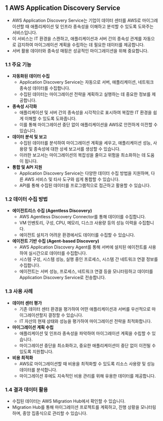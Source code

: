 ## 1 AWS Application Discovery Service

- AWS Application Discovery Service는 기업이 데이터 센터를 AWS로 마이그레이션할 때 애플리케이션 및 인프라 종속성을 이해하고 분석할 수 있도록 도와주는 서비스입니다.
- 이 서비스는 IT 환경을 스캔하고, 애플리케이션과 서버 간의 종속성 관계를 자동으로 감지하여 마이그레이션 계획을 수립하는 데 필요한 데이터를 제공합니다.
- 서버 활용 데이터와 종속성 매핑은 성공적인 마이그레이션을 위해 중요합니다.



### 1.1 주요 기능

- **자동화된 데이터 수집**
    - Application Discovery Service는 자동으로 서버, 애플리케이션, 네트워크 종속성 데이터를 수집합니다.
    - 수집된 데이터는 마이그레이션 전략을 계획하고 실행하는 데 중요한 정보를 제공합니다.
- **종속성 시각화**
    - 애플리케이션 및 서버 간의 종속성을 시각적으로 표시하여 복잡한 IT 환경을 쉽게 이해할 수 있도록 도와줍니다.
    - 이를 통해 마이그레이션 중단 없이 애플리케이션을 AWS로 안전하게 이전할 수 있습니다.
- **데이터 분석 및 보고**
    - 수집된 데이터를 분석하여 마이그레이션 계획을 세우고, 애플리케이션 성능, 사용량 및 종속성에 대한 상세 보고서를 생성할 수 있습니다.
    - 이러한 보고서는 마이그레이션의 복잡성을 줄이고 위험을 최소화하는 데 도움이 됩니다.
- **통합 및 API 지원**
    - Application Discovery Service는 다양한 데이터 수집 방법을 지원하며, 다른 AWS 서비스 및 타사 도구와 쉽게 통합할 수 있습니다.
    - API를 통해 수집된 데이터를 프로그램적으로 접근하고 활용할 수 있습니다.



### 1.2 데이터 수집 방법

- **에이전트리스 수집 (Agentless Discovery)**
    - AWS Agentless Discovery Connector를 통해 데이터를 수집합니다.
    - VM 인벤토리, 구성, CPU, 메모리, 디스크 사용량 등의 성능 이력을 수집합니다.
    - 에이전트 설치가 어려운 환경에서도 데이터를 수집할 수 있습니다.
- **에이전트 기반 수집 (Agent-based Discovery)**
    - AWS Application Discovery Agent를 통해 서버에 설치된 에이전트를 사용하여 실시간으로 데이터를 수집합니다.
    - 시스템 구성, 시스템 성능, 실행 중인 프로세스, 시스템 간 네트워크 연결 정보를 수집합니다.
    - 에이전트는 서버 성능, 프로세스, 네트워크 연결 등을 모니터링하고 데이터를 Application Discovery Service로 전송합니다.



### 1.3 사용 사례

- **데이터 센터 평가**
    - 기존 데이터 센터 환경을 평가하여 어떤 애플리케이션과 서버를 우선적으로 마이그레이션할지 결정할 수 있습니다.
    - IT 자산의 현재 상태와 성능을 평가하여 마이그레이션 전략을 최적화합니다.
- **마이그레이션 계획 수립**
    - 애플리케이션 및 인프라 종속성을 파악하여 마이그레이션 계획을 수립할 수 있습니다.
    - 마이그레이션 중단을 최소화하고, 중요한 애플리케이션이 중단 없이 이전될 수 있도록 지원합니다.
- **비용 최적화**
    - AWS로 마이그레이션할 때 비용을 최적화할 수 있도록 리소스 사용량 및 성능 데이터를 분석합니다.
    - 마이그레이션 후에도 지속적인 비용 관리를 위해 유용한 데이터를 제공합니다.



### 1.4 결과 데이터 활용

- 수집된 데이터는 AWS Migration Hub에서 확인할 수 있습니다.
- Migration Hub를 통해 마이그레이션 프로젝트를 계획하고, 진행 상황을 모니터링하며, 중앙 집중식으로 관리할 수 있습니다.